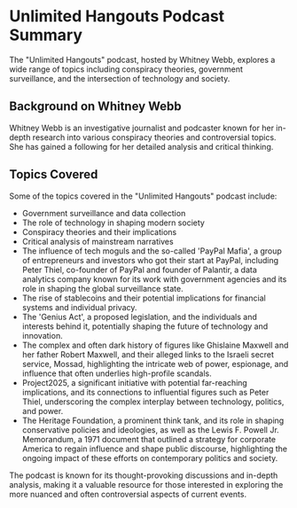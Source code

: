 # Unlimited Hangouts Podcast Summary

The "Unlimited Hangouts" podcast, hosted by Whitney Webb, explores a wide range of topics including conspiracy theories, government surveillance, and the intersection of technology and society.

## Background on Whitney Webb

Whitney Webb is an investigative journalist and podcaster known for her in-depth research into various conspiracy theories and controversial topics. She has gained a following for her detailed analysis and critical thinking.

## Topics Covered

Some of the topics covered in the "Unlimited Hangouts" podcast include:
- Government surveillance and data collection
- The role of technology in shaping modern society
- Conspiracy theories and their implications
- Critical analysis of mainstream narratives
- The influence of tech moguls and the so-called 'PayPal Mafia', a group of entrepreneurs and investors who got their start at PayPal, including Peter Thiel, co-founder of PayPal and founder of Palantir, a data analytics company known for its work with government agencies and its role in shaping the global surveillance state.
- The rise of stablecoins and their potential implications for financial systems and individual privacy.
- The 'Genius Act', a proposed legislation, and the individuals and interests behind it, potentially shaping the future of technology and innovation.
- The complex and often dark history of figures like Ghislaine Maxwell and her father Robert Maxwell, and their alleged links to the Israeli secret service, Mossad, highlighting the intricate web of power, espionage, and influence that often underlies high-profile scandals.
- Project2025, a significant initiative with potential far-reaching implications, and its connections to influential figures such as Peter Thiel, underscoring the complex interplay between technology, politics, and power.
- The Heritage Foundation, a prominent think tank, and its role in shaping conservative policies and ideologies, as well as the Lewis F. Powell Jr. Memorandum, a 1971 document that outlined a strategy for corporate America to regain influence and shape public discourse, highlighting the ongoing impact of these efforts on contemporary politics and society.

The podcast is known for its thought-provoking discussions and in-depth analysis, making it a valuable resource for those interested in exploring the more nuanced and often controversial aspects of current events.
